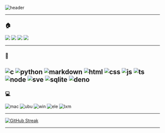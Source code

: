 ![header](https://capsule-render.vercel.app/api?type=waving&color=auto&height=200&section=header&text=Mud%20the%20developer&animation=fadeIn&fontSize=90)

---
### 🏠
  
<a href="https://www.linkedin.com/in/jinhyuk-kim-a97b42242/"><img src="https://img.shields.io/badge/Linkedin-0A66C2?style=flat-square&logo=Linkedin&logoColor=white"/></a>
<a href="https://wandb.ai/mudmud611"><img src="https://img.shields.io/badge/Wandb-FFBE00?style=flat-square&logo=WeightsAndBiases&logoColor=white"/></a>
<a href="https://mud-the-developer.vercel.app"><img src="https://img.shields.io/badge/Vercel-000000?style=flat-square&logo=vercel&logoColor=white"/></a>
<a href="https://mud-the-developer.tistory.com"><img src="https://img.shields.io/badge/Tistory-000000?style=flat-square&logo=Tistory&logoColor=white"/></a>

<!-- ---
### 🔥 My Stats

<img height=200 align="center" src="https://github-readme-stats.vercel.app/api?username=mud-the-developer&theme=tokyonight" /><img height=200 align="center" src="https://github-readme-stats.vercel.app/api/top-langs?username=mud-the-developer&layout=compact&langs_count=8&card_width=310&theme=tokyonight" />
-->

---
### 🦕
![c](https://img.shields.io/badge/C-00599C?style=for-the-badge&logo=c&logoColor=white)
![python](https://img.shields.io/badge/Python-3776AB?style=for-the-badge&logo=python&logoColor=white)
![markdown](https://img.shields.io/badge/Markdown-000000?style=for-the-badge&logo=markdown&logoColor=white)
![html](https://img.shields.io/badge/HTML-239120?style=for-the-badge&logo=html5&logoColor=white)
![css](https://img.shields.io/badge/CSS-239120?&style=for-the-badge&logo=css3&logoColor=white)
![js](https://img.shields.io/badge/JavaScript-F7DF1E?style=for-the-badge&logo=JavaScript&logoColor=white)
![ts](https://img.shields.io/badge/TypeScript-007ACC?style=for-the-badge&logo=typescript&logoColor=white)
![node](https://img.shields.io/badge/Node.js-43853D?style=for-the-badge&logo=node.js&logoColor=white)
![sve](https://img.shields.io/badge/Svelte-4A4A55?style=for-the-badge&logo=svelte&logoColor=FF3E00)
![sqlite](https://img.shields.io/badge/SQLite-07405E?style=for-the-badge&logo=sqlite&logoColor=white)
![deno](https://img.shields.io/badge/deno-000000?style=for-the-badge&logo=deno&logoColor=white)
---
### 💻
![mac](https://img.shields.io/badge/mac%20os-000000?style=for-the-badge&logo=apple&logoColor=white)
![ubu](https://img.shields.io/badge/Ubuntu-E95420?style=for-the-badge&logo=ubuntu&logoColor=white)
![win](https://img.shields.io/badge/Windows-0078D6?style=for-the-badge&logo=windows&logoColor=white)
![ele](https://img.shields.io/badge/Elementary%20OS-64BAFF?style=for-the-badge&logo=elementary&logoColor=white)
![lxm](https://img.shields.io/badge/Linux%20mint-87CF32?style=for-the-badge&logo=linux%20mint&logoColor=white)

---

[![GitHub Streak](https://streak-stats.demolab.com?user=mud-the-developer&theme=tokyonight)](https://git.io/streak-stats)

---

<!--
**mud-the-developer/mud-the-developer** is a ✨ _special_ ✨ repository because its `README.md` (this file) appears on your GitHub profile.

Here are some ideas to get you started:

[![GitHub Streak](https://streak-stats.demolab.com?user=mud-the-developer&theme=tokyonight&locale=ko)](https://git.io/streak-stats)
- 🔭 I’m currently working on ...
- 🌱 I’m currently learning ...
- 👯 I’m looking to collaborate on ...
- 🤔 I’m looking for help with ...
- 💬 Ask me about ...
- 📫 How to reach me: ...
- 😄 Pronouns: ...
- ⚡ Fun fact: ...
-->
